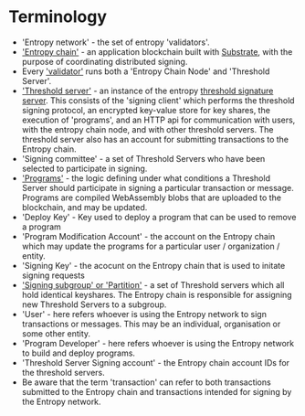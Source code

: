 # Terminology

- 'Entropy network' - the set of entropy 'validators'. 
- ['Entropy chain'](Validators#the-entropy-chain-src-api) - an application blockchain built with [Substrate](https://substrate.io), with the purpose of coordinating distributed signing.
- Every ['validator'](Validators) runs both a 'Entropy Chain Node' and 'Threshold Server'.
- ['Threshold server'](Validators#the-threshold-signature-server-src-api) - an instance of the entropy [threshold signature server](https://github.com/entropyxyz/entropy-core/tree/master/crates/threshold-signature-server). This consists of the 'signing client' which performs the threshold signing protocol, an encrypted key-value store for key shares, the execution of 'programs', and an HTTP api for communication with users, with the entropy chain node, and with other threshold servers. The threshold server also has an account for submitting transactions to the Entropy chain. 
- 'Signing committee' - a set of Threshold Servers who have been selected to participate in signing.
- ['Programs'](UploadPrograms) - the logic defining under what conditions a Threshold Server should participate in signing a particular transaction or message. Programs are compiled WebAssembly blobs that are uploaded to the blockchain, and may be updated.
- 'Deploy Key' - Key used to deploy a program that can be used to remove a program
- 'Program Modification Account' - the account on the Entropy chain which may update the programs for a particular user / organization / entity.
- 'Signing Key' - the acocunt on the Entropy chain that is used to initate signing requests
- ['Signing subgroup' or 'Partition'](SigningGroupSelection) - a set of Threshold servers which all hold identical keyshares. The Entropy chain is responsible for assigning new Threshold Servers to a subgroup.
- 'User' - here refers whoever is using the Entropy network to sign transactions or messages. This may be an individual, organisation or some other entity.
- 'Program Developer' - here refers whoever is using the Entropy network to build and deploy programs.
- 'Threshold Server Signing account' - the Entropy chain account IDs for the threshold servers.
- Be aware that the term 'transaction' can refer to both transactions submitted to the Entropy chain and transactions intended for signing by the Entropy network.
